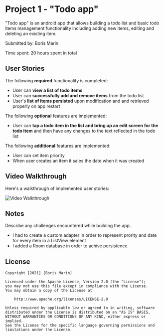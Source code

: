 # Project 1 - "Todo app"

"Todo app" is an android app that allows building a todo list and basic todo items management functionality including adding new items, editing and deleting an existing item.

Submitted by: Boris Marin

Time spent: 20 hours spent in total

## User Stories

The following **required** functionality is completed:

* User can **view a list of todo items**
* User can **successfully add and remove items** from the todo list
* User's **list of items persisted** upon modification and and retrieved properly on app restart

The following **optional** features are implemented:

* User can **tap a todo item in the list and bring up an edit screen for the todo item** and then have any changes to the text reflected in the todo list

The following **additional** features are implemented:

* User can set item priority 
* When user creates an item it sales the date when it was created

## Video Walkthrough

Here's a walkthrough of implemented user stories:

<img src= "https://i.imgur.com/borismarin.imgur.com/all/?third_party=1" title='Video Walkthrough' width='' alt='Video Walkthrough' />

## Notes

Describe any challenges encountered while building the app.

  * I had to create a custom adapter in order to represent prority and date for every item in a ListView element
  * I added a Room database in order to achive persistence 
  

## License

    Copyright [2021] [Boris Marin]

    Licensed under the Apache License, Version 2.0 (the "License");
    you may not use this file except in compliance with the License.
    You may obtain a copy of the License at

        http://www.apache.org/licenses/LICENSE-2.0

    Unless required by applicable law or agreed to in writing, software
    distributed under the License is distributed on an "AS IS" BASIS,
    WITHOUT WARRANTIES OR CONDITIONS OF ANY KIND, either express or implied.
    See the License for the specific language governing permissions and
    limitations under the License.

